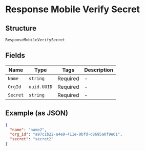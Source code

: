 
# Response Mobile Verify Secret

## Structure

`ResponseMobileVerifySecret`

## Fields

| Name | Type | Tags | Description |
|  --- | --- | --- | --- |
| `Name` | `string` | Required | - |
| `OrgId` | `uuid.UUID` | Required | - |
| `Secret` | `string` | Required | - |

## Example (as JSON)

```json
{
  "name": "name2",
  "org_id": "a97c1b22-a4e9-411e-9bfd-d8695a0f9e61",
  "secret": "secret2"
}
```

